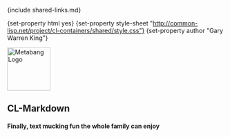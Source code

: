 {include shared-links.md}

{set-property html yes}
{set-property style-sheet "http://common-lisp.net/project/cl-containers/shared/style.css"}
{set-property author "Gary Warren King"}

[devel-list]: http://common-lisp.net/cgi-bin/mailman/listinfo/metatilities-base-devel
[cliki-home]: http://www.cliki.net/metatilities-base
[tarball]: http://common-lisp.net/project/metatilities-base/metatilities-base.tar.gz
  
<div class="header">
<span class="logo"><a href="http://www.metabang.com/" title="metabang.com"><img src="http://common-lisp.net/project/cl-containers/shared/metabang-2.png" title="metabang.com" width="100" alt="Metabang Logo" /></a></span>

## CL-Markdown

#### Finally, text mucking fun the whole family can enjoy

</div>
